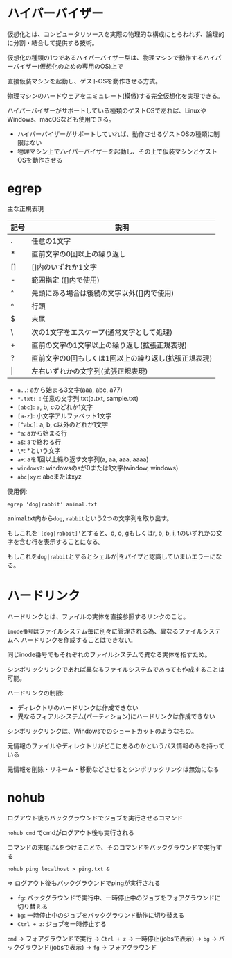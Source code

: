 # ハイパーバイザー

仮想化とは、コンピュータリソースを実際の物理的な構成にとらわれず、論理的に分割・結合して提供する技術。

仮想化の種類の1つであるハイパーバイザー型は、物理マシンで動作するハイパーバイザー(仮想化のための専用のOS)上で

直接仮装マシンを起動し、ゲストOSを動作させる方式。

物理マシンのハードウェアをエミュレート(模倣)する完全仮想化を実現できる。

ハイパーバイザーがサポートしている種類のゲストOSであれば、LinuxやWindows、macOSなども使用できる。

- ハイパーバイザーがサポートしていれば、動作させるゲストOSの種類に制限はない
- 物理マシン上でハイパーバイザーを起動し、その上で仮装マシンとゲストOSを動作させる

# egrep

主な正規表現

| 記号 | 説明                                                 |
|------|------------------------------------------------------|
| .    | 任意の1文字                                          |
| *    | 直前文字の0回以上の繰り返し                          |
| []   | []内のいずれか1文字                                  |
| -    | 範囲指定 ([]内で使用)                                |
| ^    | 先頭にある場合は後続の文字以外([]内で使用)           |
| ^    | 行頭                                                 |
| $    | 末尾                                                 |
| \    | 次の1文字をエスケープ(通常文字として処理)            |
| +    | 直前の文字の1文字以上の繰り返し(拡張正規表現)        |
| ?    | 直前文字の0回もしくは1回以上の繰り返し(拡張正規表現) |
| \|   | 左右いずれかの文字列(拡張正規表現)                   |

- `a..`: aから始まる3文字(aaa, abc, a77)
- `*.txt: `: 任意の文字列.txt(a.txt, sample.txt)
- `[abc]`: a, b, cのどれか1文字
- `[a-z]`: 小文字アルファベット1文字
- `[^abc]`: a, b, c以外のどれか1文字
- `^a`: aから始まる行
- `a$`: aで終わる行
- `\*`: \*という文字
- `a+`: aを1回以上繰り返す文字列(a, aa, aaa, aaaa)
- `windows?`: windowsのsが0または1文字(window, windows)
- `abc|xyz`: abcまたはxyz 

使用例:

```
egrep 'dog|rabbit' animal.txt
```

animal.txt内から`dog`, `rabbit`という2つの文字列を取り出す。

もしこれを`'[dog|rabbit]'`とすると、d, o, gもしくはr, b, b, i, tのいずれかの文字を含む行を表示することになる。

もしこれを`dog|rabbit`とするとシェルが|をパイプと認識していまいエラーになる。

# ハードリンク

ハードリンクとは、ファイルの実体を直接参照するリンクのこと。

`inode番号`はファイルシステム毎に別々に管理される為、異なるファイルシステムへ ハードリンクを作成することはできない。

同じinode番号でもそれぞれのファイルシステムで異なる実体を指すため。

シンボリックリンクであれば異なるファイルシステムであっても作成することは可能。

ハードリンクの制限:

- ディレクトリのハードリンクは作成できない
- 異なるフィアルシステム(パーティション)にハードリンクは作成できない

シンボリックリンクは、Windowsでのショートカットのようなもの。

元情報のファイルやディレクトリがどこにあるのかというパス情報のみを持っている

元情報を削除・リネーム・移動などさせるとシンボリックリンクは無効になる

# nohub

ログアウト後もバックグラウンドでジョブを実行させるコマンド

`nohub cmd` でcmdがログアウト後も実行される

コマンドの末尾に`&`をつけることで、そのコマンドをバックグラウンドで実行する

```
nohub ping localhost > ping.txt &
```

=> ログアウト後もバックグラウンドでpingが実行される

- `fg`: バックグラウンドで実行中、一時停止中のジョブをフォアグラウンドに切り替える
- `bg`: 一時停止中のジョブをバックグラウンド動作に切り替える
- `Ctrl + z`: ジョブを一時停止する

`cmd` → フォアグラウンドで実行 → `Ctrl + z` → 一時停止(jobsで表示) → `bg` → バックグラウンド(jobsで表示) → `fg` → フォアグラウンド


